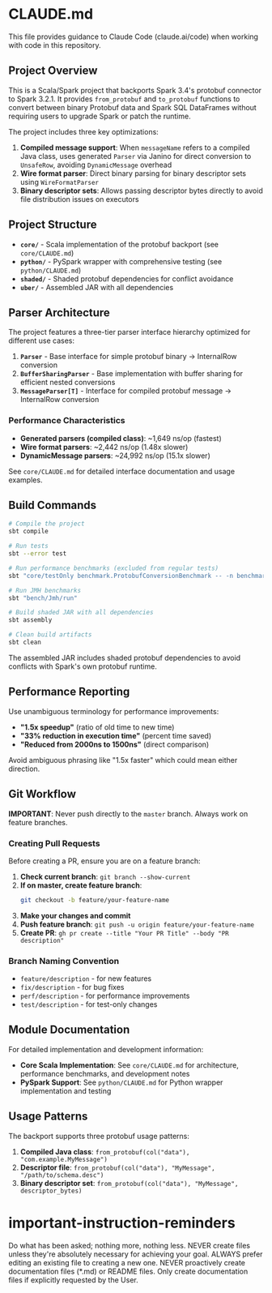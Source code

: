 # CLAUDE.md

This file provides guidance to Claude Code (claude.ai/code) when working with code in this repository.

## Project Overview

This is a Scala/Spark project that backports Spark 3.4's protobuf connector to Spark 3.2.1. It provides `from_protobuf` and `to_protobuf` functions to convert between binary Protobuf data and Spark SQL DataFrames without requiring users to upgrade Spark or patch the runtime.

The project includes three key optimizations:
1. **Compiled message support**: When `messageName` refers to a compiled Java class, uses generated `Parser` via Janino for direct conversion to `UnsafeRow`, avoiding `DynamicMessage` overhead
2. **Wire format parser**: Direct binary parsing for binary descriptor sets using `WireFormatParser`
3. **Binary descriptor sets**: Allows passing descriptor bytes directly to avoid file distribution issues on executors

## Project Structure

- **`core/`** - Scala implementation of the protobuf backport (see `core/CLAUDE.md`)
- **`python/`** - PySpark wrapper with comprehensive testing (see `python/CLAUDE.md`) 
- **`shaded/`** - Shaded protobuf dependencies for conflict avoidance
- **`uber/`** - Assembled JAR with all dependencies

## Parser Architecture

The project features a three-tier parser interface hierarchy optimized for different use cases:

1. **`Parser`** - Base interface for simple protobuf binary → InternalRow conversion
2. **`BufferSharingParser`** - Base implementation with buffer sharing for efficient nested conversions
3. **`MessageParser[T]`** - Interface for compiled protobuf message → InternalRow conversion

### Performance Characteristics
- **Generated parsers (compiled class)**: ~1,649 ns/op (fastest)
- **Wire format parsers**: ~2,442 ns/op (1.48x slower)
- **DynamicMessage parsers**: ~24,992 ns/op (15.1x slower)

See `core/CLAUDE.md` for detailed interface documentation and usage examples.

## Build Commands

```bash
# Compile the project
sbt compile

# Run tests
sbt --error test

# Run performance benchmarks (excluded from regular tests)
sbt "core/testOnly benchmark.ProtobufConversionBenchmark -- -n benchmark.Benchmark"

# Run JMH benchmarks
sbt "bench/Jmh/run"

# Build shaded JAR with all dependencies
sbt assembly

# Clean build artifacts
sbt clean
```

The assembled JAR includes shaded protobuf dependencies to avoid conflicts with Spark's own protobuf runtime.

## Performance Reporting

Use unambiguous terminology for performance improvements:
- **"1.5x speedup"** (ratio of old time to new time)
- **"33% reduction in execution time"** (percent time saved)
- **"Reduced from 2000ns to 1500ns"** (direct comparison)

Avoid ambiguous phrasing like "1.5x faster" which could mean either direction.

## Git Workflow

**IMPORTANT**: Never push directly to the `master` branch. Always work on feature branches.

### Creating Pull Requests

Before creating a PR, ensure you are on a feature branch:

1. **Check current branch**: `git branch --show-current`
2. **If on master, create feature branch**:
   ```bash
   git checkout -b feature/your-feature-name
   ```
3. **Make your changes and commit**
4. **Push feature branch**: `git push -u origin feature/your-feature-name`
5. **Create PR**: `gh pr create --title "Your PR Title" --body "PR description"`

### Branch Naming Convention
- `feature/description` - for new features
- `fix/description` - for bug fixes
- `perf/description` - for performance improvements
- `test/description` - for test-only changes

## Module Documentation

For detailed implementation and development information:

- **Core Scala Implementation**: See `core/CLAUDE.md` for architecture, performance benchmarks, and development notes
- **PySpark Support**: See `python/CLAUDE.md` for Python wrapper implementation and testing

## Usage Patterns

The backport supports three protobuf usage patterns:

1. **Compiled Java class**: `from_protobuf(col("data"), "com.example.MyMessage")`
2. **Descriptor file**: `from_protobuf(col("data"), "MyMessage", "/path/to/schema.desc")`  
3. **Binary descriptor set**: `from_protobuf(col("data"), "MyMessage", descriptor_bytes)`

# important-instruction-reminders
Do what has been asked; nothing more, nothing less.
NEVER create files unless they're absolutely necessary for achieving your goal.
ALWAYS prefer editing an existing file to creating a new one.
NEVER proactively create documentation files (*.md) or README files. Only create documentation files if explicitly requested by the User.